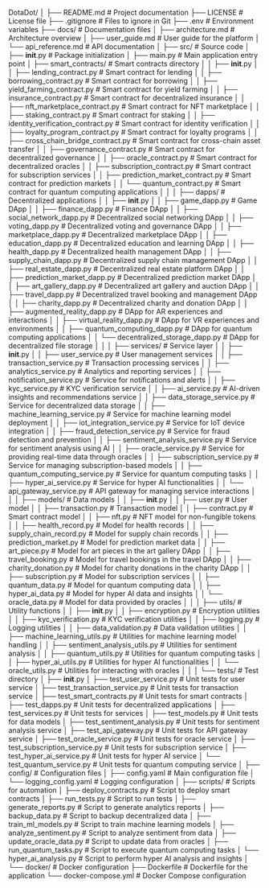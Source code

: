 DotaDot/
│
├── README.md                     # Project documentation
├── LICENSE                        # License file
├── .gitignore                     # Files to ignore in Git
├── .env                           # Environment variables
├── docs/                          # Documentation files
│   ├── architecture.md            # Architecture overview
│   ├── user_guide.md              # User guide for the platform
│   └── api_reference.md           # API documentation
│
├── src/                           # Source code
│   ├── __init__.py                # Package initialization
│   ├── main.py                    # Main application entry point
│   ├── smart_contracts/           # Smart contracts directory
│   │   ├── __init__.py
│   │   ├── lending_contract.py     # Smart contract for lending
│   │   ├── borrowing_contract.py   # Smart contract for borrowing
│   │   ├── yield_farming_contract.py # Smart contract for yield farming
│   │   ├── insurance_contract.py   # Smart contract for decentralized insurance
│   │   ├── nft_marketplace_contract.py # Smart contract for NFT marketplace
│   │   ├── staking_contract.py     # Smart contract for staking
│   │   ├── identity_verification_contract.py # Smart contract for identity verification
│   │   ├── loyalty_program_contract.py # Smart contract for loyalty programs
│   │   ├── cross_chain_bridge_contract.py # Smart contract for cross-chain asset transfer
│   │   ├── governance_contract.py  # Smart contract for decentralized governance
│   │   ├── oracle_contract.py      # Smart contract for decentralized oracles
│   │   ├── subscription_contract.py # Smart contract for subscription services
│   │   ├── prediction_market_contract.py # Smart contract for prediction markets
│   │   └── quantum_contract.py     # Smart contract for quantum computing applications
│   │
│   ├── dapps/                     # Decentralized applications
│   │   ├── __init__.py
│   │   ├── game_dapp.py           # Game DApp
│   │   ├── finance_dapp.py        # Finance DApp
│   │   ├── social_network_dapp.py  # Decentralized social networking DApp
│   │   ├── voting_dapp.py          # Decentralized voting and governance DApp
│   │   ├── marketplace_dapp.py     # Decentralized marketplace DApp
│   │   ├── education_dapp.py       # Decentralized education and learning DApp
│   │   ├── health_dapp.py          # Decentralized health management DApp
│   │   ├── supply_chain_dapp.py    # Decentralized supply chain management DApp
│   │   ├── real_estate_dapp.py     # Decentralized real estate platform DApp
│   │   ├── prediction_market_dapp.py # Decentralized prediction market DApp
│   │   ├── art_gallery_dapp.py      # Decentralized art gallery and auction DApp
│   │   ├── travel_dapp.py           # Decentralized travel booking and management DApp
│   │   ├── charity_dapp.py          # Decentralized charity and donation DApp
│   │   ├── augmented_reality_dapp.py # DApp for AR experiences and interactions
│   │   ├── virtual_reality_dapp.py  # DApp for VR experiences and environments
│   │   ├── quantum_computing_dapp.py # DApp for quantum computing applications
│   │   └── decentralized_storage_dapp.py # DApp for decentralized file storage
│   │
│   ├── services/                  # Service layer
│   │   ├── __init__.py
│   │   ├── user_service.py         # User management services
│   │   ├── transaction_service.py  # Transaction processing services
│   │   ├── analytics_service.py    # Analytics and reporting services
│   │   ├── notification_service.py  # Service for notifications and alerts
│   │   ├── kyc_service.py          # KYC verification service
│   │   ├── ai_service.py           # AI-driven insights and recommendations service
│   │   ├── data_storage_service.py  # Service for decentralized data storage
│   │   ├── machine_learning_service.py # Service for machine learning model deployment
│   │   ├── iot_integration_service.py # Service for IoT device integration
│   │   ├── fraud_detection_service.py # Service for fraud detection and prevention
│   │   ├── sentiment_analysis_service.py # Service for sentiment analysis using AI
│   │   ├── oracle_service.py         # Service for providing real-time data through oracles
│   │   ├── subscription_service.py    # Service for managing subscription-based models
│   │   ├── quantum_computing_service.py # Service for quantum computing tasks
│   │   ├── hyper_ai_service.py       # Service for hyper AI functionalities
│   │   └── api_gateway_service.py     # API gateway for managing service interactions
│   │
│   ├── models/                      # Data models
│   │   ├── __init__.py
│   │   ├── user.py                   # User model
│   │   ├── transaction.py            # Transaction model
│   │   ├── contract.py               # Smart contract model
│   │   ├── nft.py                    # NFT model for non-fungible tokens
│   │   ├── health_record.py          # Model for health records
│   │   ├── supply_chain_record.py     # Model for supply chain records
│   │   ├── prediction_market.py       # Model for prediction market data
│   │   ├── art_piece.py              # Model for art pieces in the art gallery DApp
│   │   ├── travel_booking.py          # Model for travel bookings in the travel DApp
│   │   ├── charity_donation.py        # Model for charity donations in the charity DApp
│   │   ├── subscription.py            # Model for subscription services
│   │   ├── quantum_data.py            # Model for quantum computing data
│   │   ├── hyper_ai_data.py           # Model for hyper AI data and insights
│   │   └── oracle_data.py            # Model for data provided by oracles
│   │
│   ├── utils/                       # Utility functions
│   │   ├── __init__.py
│   │   ├── encryption.py             # Encryption utilities
│   │   ├── kyc_verification.py       # KYC verification utilities
│   │   ├── logging.py                # Logging utilities
│   │   ├── data_validation.py        # Data validation utilities
│   │   ├── machine_learning_utils.py  # Utilities for machine learning model handling
│   │   ├── sentiment_analysis_utils.py # Utilities for sentiment analysis
│   │   ├── quantum_utils.py          # Utilities for quantum computing tasks
│   │   ├── hyper_ai_utils.py         # Utilities for hyper AI functionalities
│   │   └── oracle_utils.py           # Utilities for interacting with oracles
│   │
│   └── tests/                       # Test directory
│       ├── __init__.py
│       ├── test_user_service.py      # Unit tests for user service
│       ├── test_transaction_service.py # Unit tests for transaction service
│       ├── test_smart_contracts.py    # Unit tests for smart contracts
│       ├── test_dapps.py             # Unit tests for decentralized applications
│       ├── test_services.py          # Unit tests for services
│       ├── test_models.py            # Unit tests for data models
│       ├── test_sentiment_analysis.py # Unit tests for sentiment analysis service
│       ├── test_api_gateway.py       # Unit tests for API gateway service
│       ├── test_oracle_service.py    # Unit tests for oracle service
│       ├── test_subscription_service.py # Unit tests for subscription service
│       ├── test_hyper_ai_service.py  # Unit tests for hyper AI service
│       └── test_quantum_service.py   # Unit tests for quantum computing service
│
├── config/                          # Configuration files
│   ├── config.yaml                  # Main configuration file
│   └── logging_config.yaml          # Logging configuration
│
├── scripts/                         # Scripts for automation
│   ├── deploy_contracts.py          # Script to deploy smart contracts
│   ├── run_tests.py                 # Script to run tests
│   ├── generate_reports.py          # Script to generate analytics reports
│   ├── backup_data.py               # Script to backup decentralized data
│   ├── train_ml_models.py           # Script to train machine learning models
│   ├── analyze_sentiment.py         # Script to analyze sentiment from data
│   ├── update_oracle_data.py        # Script to update data from oracles
│   ├── run_quantum_tasks.py         # Script to execute quantum computing tasks
│   └── hyper_ai_analysis.py         # Script to perform hyper AI analysis and insights
│
└── docker/                          # Docker configuration
    ├── Dockerfile                   # Dockerfile for the application
    └── docker-compose.yml           # Docker Compose configuration
